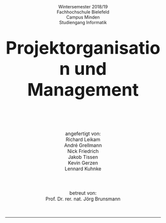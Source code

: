 
<div style="text-align: center; font-size: 1em">
	Wintersemester 2018/19<br>
	Fachhochschule Bielefeld<br> 
	Campus Minden<br>
	Studiengang Informatik<br>
</div>

<div style="text-align: center; font-size: 4em; font-weight: bold; margin: 40px 0px 100px 0px">Projektorganisation und Management</div>

<div style="text-align: center; font-size: 1.1em; margin: 0px 0px 60px 0px">
	angefertigt von:<br>
	Richard Leikam<br>
	André Grellmann<br>
	Nick Friedrich<br>
	Jakob Tissen<br>
	Kevin Gerzen<br>
	Lennard Kuhnke<br>
</div>

<div style="text-align: center; font-size: 1.1em; margin: 0px 0px 50px 0px; padding-bottom: 50px; border-bottom: solid 1px">
	betreut von:<br>
	Prof. Dr. rer. nat. Jörg Brunsmann<br>
</div>